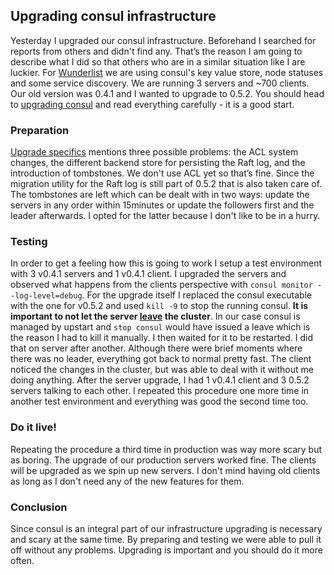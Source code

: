 ## Upgrading consul infrastructure

Yesterday I upgraded our consul infrastructure. Beforehand I searched for reports from others and didn't find any. That’s the reason I am going to describe what I did so that others who are in a similar situation like I are luckier.
For [Wunderlist](https://www.wunderlist.com) we are using consul's key value store, node statuses and some service discovery. We are running 3 servers and ~700 clients. Our old version was 0.4.1 and I wanted to upgrade to 0.5.2. You should head to [upgrading consul](https://consul.io/docs/upgrading.html) and read everything carefully - it is a good start.

### Preparation

[Upgrade specifics](https://consul.io/docs/upgrade-specific.html) mentions three possible problems: the ACL system changes, the different backend store for persisting the Raft log, and the introduction of tombstones. We don't use ACL yet so that’s fine. Since the migration utility for the Raft log is still part of 0.5.2 that is also taken care of. The tombstones are left which can be dealt with in two ways: update the servers in any order within 15minutes or update the followers first and the leader afterwards. I opted for the latter because I don't like to be in a hurry.

### Testing

In order to get a feeling how this is going to work I setup a test environment with 3 v0.4.1 servers and 1 v0.4.1 client. I upgraded the servers and observed what happens from the clients perspective with `consul monitor --log-level=debug`. For the upgrade itself I replaced the consul executable with the one for v0.5.2 and used `kill -9` to stop the running consul. __It is important to not let the server [leave](https://consul.io/docs/commands/leave.html) the cluster__. In our case consul is managed by upstart and `stop consul` would have issued a leave which is the reason I had to kill it manually. I then waited for it to be restarted. I did that on server after another.
Although there were brief moments where there was no leader, everything got back to normal pretty fast. The client noticed the changes in the cluster, but was able to deal with it without me doing anything. After the server upgrade, I had 1 v0.4.1 client and 3 0.5.2 servers talking to each other.
I repeated this procedure one more time in another test environment and everything was good the second time too.

### Do it live!

Repeating the procedure a third time in production was way more scary but as boring. The upgrade of our production servers worked fine. The clients will be upgraded as we spin up new servers. I don't mind having old clients as long as I don't need any of the new features for them.

### Conclusion

Since consul is an integral part of our infrastructure upgrading is necessary and scary at the same time. By preparing and testing we were able to pull it off without any problems. Upgrading is important and you should do it more often.

